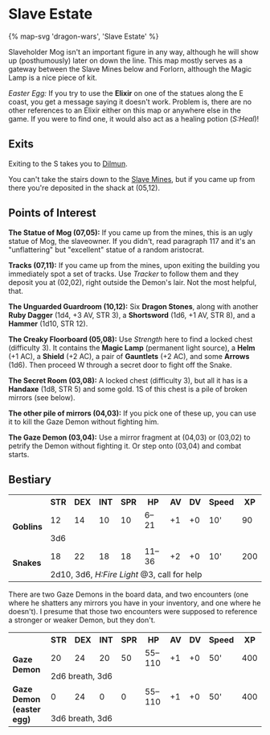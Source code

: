 # Slave Estate

{% map-svg 'dragon-wars', 'Slave Estate' %}

Slaveholder Mog isn't an important figure in any way, although he will show up (posthumously) later on down the line. This map mostly serves as a gateway between the Slave Mines below and Forlorn, although the Magic Lamp is a nice piece of kit.

*Easter Egg:* If you try to use the **Elixir** on one of the statues along the E coast, you get a message saying it doesn't work. Problem is, there are no other references to an Elixir either on this map or anywhere else in the game. If you were to find one, it would also act as a healing potion (*S:Heal*)!

## Exits

Exiting to the S takes you to [Dilmun](/dragon-wars/maps/dilmun).

You can't take the stairs down to the [Slave Mines](/dragon-wars/maps/slave-mines), but if you came up from there you're deposited in the shack at (05,12).

## Points of Interest

**The Statue of Mog (07,05):** If you came up from the mines, this is an ugly statue of Mog, the slaveowner. If you didn't, read paragraph 117 and it's an "unflattering" but "excellent" statue of a random aristocrat.

**Tracks (07,11):** If you came up from the mines, upon exiting the building you immediately spot a set of tracks. Use *Tracker* to follow them and they deposit you at (02,02), right outside the Demon's lair. Not the most helpful, that.

**The Unguarded Guardroom (10,12):** Six **Dragon Stones**, along with another **Ruby Dagger** (1d4, +3 AV, STR 3), a **Shortsword** (1d6, +1 AV, STR 8), and a **Hammer** (1d10, STR 12).

**The Creaky Floorboard (05,08):** Use *Strength* here to find a locked chest (difficulty 3). It contains the **Magic Lamp** (permanent light source), a **Helm** (+1 AC), a **Shield** (+2 AC), a pair of **Gauntlets** (+2 AC), and some **Arrows** (1d6). Then proceed W through a secret door to fight off the Snake.

**The Secret Room (03,08):** A locked chest (difficulty 3), but all it has is a **Handaxe** (1d8, STR 5) and some gold. 1S of this chest is a pile of broken mirrors (see below).

**The other pile of mirrors (04,03):** If you pick one of these up, you can use it to kill the Gaze Demon without fighting him.

**The Gaze Demon (03,04):** Use a mirror fragment at (04,03) or (03,02) to petrify the Demon without fighting it. Or step onto (03,04) and combat starts.

## Bestiary

<table>
  <tr>
    <th></th>
    <th>STR</th>
    <th>DEX</th>
    <th>INT</th>
    <th>SPR</th>
    <th>HP</th>
    <th>AV</th>
    <th>DV</th>
    <th>Speed</th>
    <th>XP</th>
  </tr>
  <tr>
    <td rowspan=2><b>Goblins</b></td>
    <td class="c">12</td>
    <td class="c">14</td>
    <td class="c">10</td>
    <td class="c">10</td>
    <td class="c">6&ndash;21</td>
    <td class="c">+1</td>
    <td class="c">+0</td>
    <td class="c">10'</td>
    <td class="c">90</td>
  </tr><tr>
    <td colspan=9>3d6</td>
  </tr>
  <tr>
    <td rowspan=2><b>Snakes</b></td>
    <td class="c">18</td>
    <td class="c">22</td>
    <td class="c">18</td>
    <td class="c">18</td>
    <td class="c">11&ndash;36</td>
    <td class="c">+2</td>
    <td class="c">+0</td>
    <td class="c">10'</td>
    <td class="c">200</td>
  </tr><tr>
    <td colspan=9>2d10, 3d6, <i>H:Fire Light</i> @3, call for help</td>
  </tr>
</table>

There are two Gaze Demons in the board data, and two encounters (one where he shatters any mirrors you have in your inventory, and one where he doesn't). I presume that those two encounters were supposed to reference a stronger or weaker Demon, but they don't.

<table>
  <tr>
    <th></th>
    <th>STR</th>
    <th>DEX</th>
    <th>INT</th>
    <th>SPR</th>
    <th>HP</th>
    <th>AV</th>
    <th>DV</th>
    <th>Speed</th>
    <th>XP</th>
  </tr>
  <tr>
    <td rowspan=2><b>Gaze Demon</b></td>
    <td class="c">20</td>
    <td class="c">24</td>
    <td class="c">20</td>
    <td class="c">50</td>
    <td class="c">55&ndash;110</td>
    <td class="c">+1</td>
    <td class="c">+0</td>
    <td class="c">50'</td>
    <td class="c">400</td>
  </tr><tr>
    <td colspan=9>2d6 breath, 3d6</td>
  </tr>
  <tr>
    <td rowspan=2><b>Gaze Demon<br/>(easter egg)</b></td>
    <td class="c">0</td>
    <td class="c">24</td>
    <td class="c">0</td>
    <td class="c">0</td>
    <td class="c">55&ndash;110</td>
    <td class="c">+1</td>
    <td class="c">+0</td>
    <td class="c">50'</td>
    <td class="c">400</td>
  </tr><tr>
    <td colspan=9>3d6 breath, 3d6</td>
  </tr>
</table>
